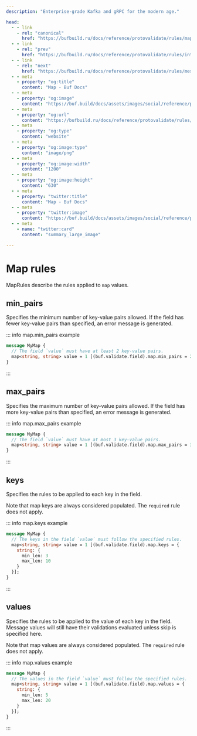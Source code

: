 ```yaml
---
description: "Enterprise-grade Kafka and gRPC for the modern age."

head:
  - - link
    - rel: "canonical"
      href: "https://bufbuild.ru/docs/reference/protovalidate/rules/map_rules/"
  - - link
    - rel: "prev"
      href: "https://bufbuild.ru/docs/reference/protovalidate/rules/int64_rules/"
  - - link
    - rel: "next"
      href: "https://bufbuild.ru/docs/reference/protovalidate/rules/message_rules/"
  - - meta
    - property: "og:title"
      content: "Map - Buf Docs"
  - - meta
    - property: "og:image"
      content: "https://buf.build/docs/assets/images/social/reference/protovalidate/rules/map_rules.png"
  - - meta
    - property: "og:url"
      content: "https://bufbuild.ru/docs/reference/protovalidate/rules/map_rules/"
  - - meta
    - property: "og:type"
      content: "website"
  - - meta
    - property: "og:image:type"
      content: "image/png"
  - - meta
    - property: "og:image:width"
      content: "1200"
  - - meta
    - property: "og:image:height"
      content: "630"
  - - meta
    - property: "twitter:title"
      content: "Map - Buf Docs"
  - - meta
    - property: "twitter:image"
      content: "https://buf.build/docs/assets/images/social/reference/protovalidate/rules/map_rules.png"
  - - meta
    - name: "twitter:card"
      content: "summary_large_image"

---
```


# Map rules

MapRules describe the rules applied to `map` values.

## min_pairs

Specifies the minimum number of key-value pairs allowed. If the field has fewer key-value pairs than specified, an error message is generated.

::: info map.min_pairs example

```proto
message MyMap {
  // The field `value` must have at least 2 key-value pairs.
  map<string, string> value = 1 [(buf.validate.field).map.min_pairs = 2];
}
```

:::

## max_pairs

Specifies the maximum number of key-value pairs allowed. If the field has more key-value pairs than specified, an error message is generated.

::: info map.max_pairs example

```proto
message MyMap {
  // The field `value` must have at most 3 key-value pairs.
  map<string, string> value = 1 [(buf.validate.field).map.max_pairs = 3];
}
```

:::

## keys

Specifies the rules to be applied to each key in the field.

Note that map keys are always considered populated. The `required` rule does not apply.

::: info map.keys example

```proto
message MyMap {
  // The keys in the field `value` must follow the specified rules.
  map<string, string> value = 1 [(buf.validate.field).map.keys = {
    string: {
      min_len: 3
      max_len: 10
    }
  }];
}
```

:::

## values

Specifies the rules to be applied to the value of each key in the field. Message values will still have their validations evaluated unless skip is specified here.

Note that map values are always considered populated. The `required` rule does not apply.

::: info map.values example

```proto
message MyMap {
  // The values in the field `value` must follow the specified rules.
  map<string, string> value = 1 [(buf.validate.field).map.values = {
    string: {
      min_len: 5
      max_len: 20
    }
  }];
}
```

:::
